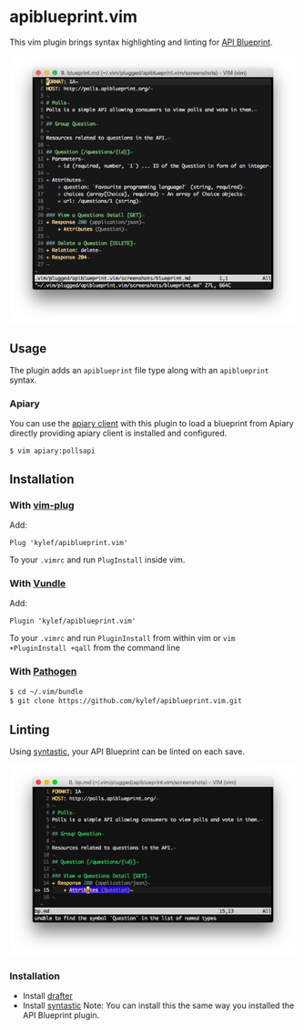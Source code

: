 apiblueprint.vim
================

This vim plugin brings syntax highlighting and linting for [API
Blueprint](http://apiblueprint.org).

![API Blueprint Plugin Screenshot](screenshots/screen.png)

## Usage

The plugin adds an `apiblueprint` file type along with an `apiblueprint`
syntax.

### Apiary

You can use the [apiary client](https://github.com/apiaryio/apiary-client) with
this plugin to load a blueprint from Apiary directly providing apiary client is
installed and configured.

```shell
$ vim apiary:pollsapi
```

## Installation

### With [vim-plug](https://github.com/junegunn/vim-plug)

Add:

```
Plug 'kylef/apiblueprint.vim'
```

To your `.vimrc` and run `PlugInstall` inside vim.

### With [Vundle](https://github.com/gmarik/vundle)

Add:

```
Plugin 'kylef/apiblueprint.vim'
```

To your `.vimrc` and run `PluginInstall` from within vim or `vim
+PluginInstall +qall` from the command line

### With [Pathogen](https://github.com/tpope/vim-pathogen)

```bash
$ cd ~/.vim/bundle
$ git clone https://github.com/kylef/apiblueprint.vim.git
```

## Linting

Using [syntastic](https://github.com/scrooloose/syntastic), your API Blueprint
can be linted on each save.

![API Blueprint Linting](screenshots/lint.png)

### Installation

- Install [drafter](https://github.com/apiaryio/drafter#install)
- Install [syntastic](https://github.com/scrooloose/syntastic#2-installation)
    Note: You can install this the same way you installed the API Blueprint
    plugin.

